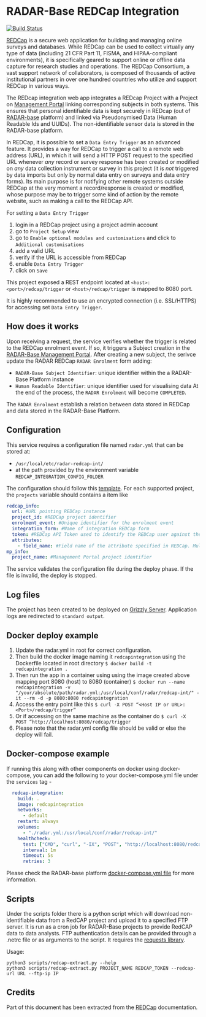 # RADAR-Base REDCap Integration

[![Build Status](https://api.travis-ci.org/RADAR-base/RADAR-RedcapIntegration.svg?branch=master)](https://travis-ci.org/RADAR-base/RADAR-RedcapIntegration/)

[REDCap](https://projectredcap.org/) is a secure web application for building and managing online
surveys and databases. While REDCap can be used to collect virtually any type of data
(including 21 CFR Part 11, FISMA, and HIPAA-compliant environments), it is specifically geared to
support online or offline data capture for research studies and operations. The REDCap Consortium,
a vast support network of collaborators, is composed of thousands of active institutional
partners in over one hundred countries who utilize and support REDCap in various ways.

The REDcap integration web app integrates a REDcap Project with a Project on [Management Portal](https://github.com/RADAR-base/ManagementPortal) linking corresponding subjects in both systems. 
This ensures that personal identifiable data is kept securely in REDcap (out of [RADAR-base](https://github.com/RADAR-base/RADAR-Docker) platform) and linked via Pseudonymised Data (Human Readable Ids and UUIDs). 
The non-identifiable sensor data is stored in the RADAR-base platform. 

In REDCap, it is possible to set a `Data Entry Trigger` as an advanced feature. It provides a way
for REDCap to trigger a call to a remote web address (URL), in which it will send a HTTP POST
request to the specified URL whenever *any* record or survey response has been created or
modified on *any* data collection instrument or survey in this project (it is *not* triggered by
data imports but only by normal data entry on surveys and data entry forms). Its main purpose is
for notifying other remote systems outside REDCap at the very moment a record/response is created
or modified, whose purpose may be to trigger some kind of action by the remote website, such as
making a call to the REDCap API.

For setting a `Data Entry Trigger`
1. login in a REDCap project using a project admin account
2. go to `Project Setup` view
3. go to `Enable optional modules and customisations` and click to `Additional customisations`
5. add a valid URL
6. verify if the URL is accessible from REDCap
7. enable `Data Entry Trigger`
8. click on `Save`

This project exposed a REST endpoint located at `<host>:<port>/redcap/trigger` or `<host>/redcap/trigger` is mapped to 8080 port.

It is highly recommended to use an encrypted connection (i.e. SSL/HTTPS) for accessing set
`Data Entry Trigger`.

## How does it works
Upon receiving a request, the service verifies whether the trigger is related to the REDCap
enrolment event. If so, it triggers a Subject creation in the
[RADAR-Base Management Portal](https://github.com/RADAR-base/ManagementPortal). After creating a new
subject, the serivce update the RADAR REDCap `RADAR Enrolment` form adding:
- `RADAR-Base Subject Identifier`: unique identifier within the a RADAR-Base Platform instance
- `Human Readable Identifier`: unique identifier used for visualising data
At the end of the process, the `RADAR Enrolment` will become `COMPLETED`.

The `RADAR Enrolment` establish a relation between data stored in REDCap and data stored in the
RADAR-Base Platform.

## Configuration
This service requires a configuration file named `radar.yml` that can be stored at:
- `/usr/local/etc/radar-redcap-int/`
- at the path provided by the environment variable `REDCAP_INTEGRATION_CONFIG_FOLDER`

The configuration should follow this [template](radar.yml).
For each supported project, the `projects` variable should contains a item like
```yaml
redcap_info:
  url: #URL pointing REDCap instance
  project_id: #REDCap project identifier
  enrolment_event: #Unique identifier for the enrolment event
  integration_form: #Name of integration REDCap form
  token: #REDCap API Token used to identify the REDCap user against the REDCap instance
  attributes:
    - field_name: #Field name of the attribute specified in REDCap. Multiple field_names are supported.
mp_info:
  project_name: #Management Portal project identifier
``` 

The service validates the configuration file during the deploy phase. If the file is invalid, the
deploy is stopped.

## Log files
The project has been created to be deployed on [Grizzly Server](https://javaee.github.io/grizzly/).
Application logs are redirected to `standard output`.

## Docker deploy example
 1. Update the radar.yml in root for correct configuration.
 2. Then build the docker image naming it `redcapintegration` using the Dockerfile located in root directory
 `$ docker build -t redcapintegration .`
 3. Then run the app in a container using using the image created above mapping port 8080 (host) to 8080 (container)
 `$ docker run --name redcapintegration -v "/your/absolute/path/radar.yml:/usr/local/conf/radar/redcap-int/" -it --rm -d -p 8080:8080 redcapintegration`
 4. Access the  entry point like this
 `$ curl -X POST “<Host IP or URL>:<Port>/redcap/trigger”`
 5. Or if accessing on the same machine as the container do
 `$ curl -X POST “http://localhost:8080/redcap/trigger` 
 6. Please note that the radar.yml config file should be valid or else the deploy will fail.
 
## Docker-compose example

If running this along with other components on docker using docker-compose, you can add the following to your docker-compose.yml file under the `services` tag - 

```yaml
  redcap-integration:
    build: .
    image: redcapintegration
    networks:
      - default
    restart: always
    volumes:
      - "./radar.yml:/usr/local/conf/radar/redcap-int/"
    healthcheck:
      test: ["CMD", "curl", "-IX", "POST", "http://localhost:8080/redcap/trigger"]
      interval: 1m
      timeout: 5s
      retries: 3
```

Please check the RADAR-base platform [docker-compose.yml file](https://github.com/RADAR-base/RADAR-Docker/blob/master/dcompose-stack/radar-cp-hadoop-stack/docker-compose.yml) for more information.

## Scripts
Under the scripts folder there is a python script which will download non-identifiable data from a RedCAP project and upload it to a specified FTP server. It is run as a cron job for RADAR-Base projects to provide RedCAP data to data analysts. FTP authentication details can be provided through a .netrc file or as arguments to the script. It requires the [requests library]('https://pypi.org/project/requests/').

Usage:
```
python3 scripts/redcap-extract.py --help
python3 scripts/redcap-extract.py PROJECT_NAME REDCAP_TOKEN --redcap-url URL --ftp-ip IP 
```

## Credits
Part of this document has been extracted from the [REDCap](https://projectredcap.org/) documentation.
